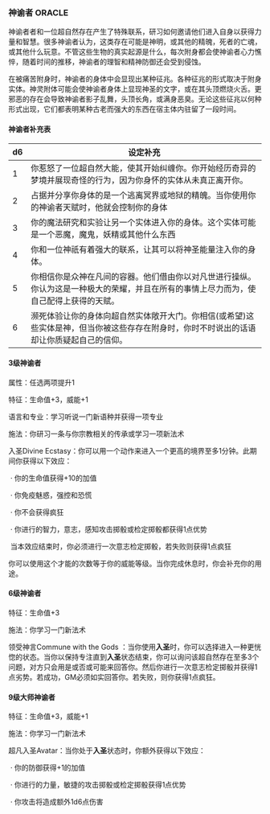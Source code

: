 ### 神谕者	ORACLE

​		神谕者者和一位超自然存在产生了特殊联系，研习如何邀请他们进入自身以获得力量和智慧。很多神谕者认为，这类存在可能是神明，或其他的精魄，死者的亡魂，或其他什么玩意。不管这些生物的真实起源是什么，每次附身都会使神谕者心力憔悴，随着时间的推移，神谕者的理智和精神防御还会受到侵蚀。

​		在被痛苦附身时，神谕者的身体中会显现出某种征兆。各种征兆的形式取决于附身实体。神灵附体可能会使神谕者身体上显现神圣的文字，或在其头顶燃烧火舌。更邪恶的存在会导致神谕者影子乱舞，头顶长角，或满身恶臭。无论这些征兆以何种形式出现，它们都表明某种古老而强大的东西在宿主体内驻留了一段时间。

#### 神谕者补充表

| d6   | 设定补充                                                     |
| ---- | ------------------------------------------------------------ |
| 1    | 你惹怒了一位超自然大能，使其开始纠缠你。你开始经历奇异的梦境并展现奇怪的行为，因为你身怀的实体从未真正离开你。 |
| 2    | 占据并分享你身体的是一个逃离冥界或地狱的精魄。当你使用你的神谕者天赋时，他就会控制你的身体 |
| 3    | 你的魔法研究和实验让另一个实体进入你的身体。这个实体可能是一个恶魔，魔鬼，妖精或其他什么东西 |
| 4    | 你和一位神祇有着强大的联系，让其可以将神圣能量注入你的身体。 |
| 5    | 你相信你是众神在凡间的容器。他们借由你以对凡世进行操纵。你认为这是一种极大的荣耀，并且在所有的事情上尽力而为，使自己配得上获得的天赋。 |
| 6    | 濒死体验让你的身体向超自然实体敞开大门。你相信(或希望)这些实体是神，但当你被这些存存在附身时，你时不时说出的话语却让你质疑起自己的信仰。 |

#### 3级神谕者

属性：任选两项提升1

特征：生命值+3，威能+1

语言和专业：学习听说一门新语种并获得一项专业

施法：你研习一条与你宗教相关的传承或学习一项新法术

入圣Divine Ecstasy：你可以用一个动作来进入一个更高的境界至多1分钟。此期间你获得以下效应：

​	·	你的生命值获得+10的加值

​	·	你免疫魅惑，强控和恐慌

​	·	你不会获得疯狂

​	·	你进行的智力，意志，感知攻击掷骰或检定掷骰都获得1点优势

​		当本效应结束时，你必须进行一次意志检定掷骰，若失败则获得1点疯狂

​		你可以使用这个才能的次数等于你的威能等级。当你完成休息时，你会补充你的用途。

#### 6级神谕者

特征：生命值+3

施法：你学习一门新法术

领受神言Commune with the Gods ：当你使用**入圣**时，你可以选择进入一种更恍惚的状态。当你以保持专注直到**入圣**状态结束，你可以询问该超自然存在至多3个问题，对方只会用是或否或可能来回答你。然后你进行一次意志检定掷骰并获得1点劣势。若成功，GM必须如实回答你。若失败，则你获得1点疯狂。

#### 9级大师神谕者

特征：生命值+3，威能+1

施法：你学习一门新法术

超凡入圣Avatar：当你处于**入圣**状态时，你额外获得以下效应：

​	·	你的防御获得+1的加值

​	·	你进行的力量，敏捷的攻击掷骰或检定掷骰获得1点优势

​	·	你攻击将造成额外1d6点伤害